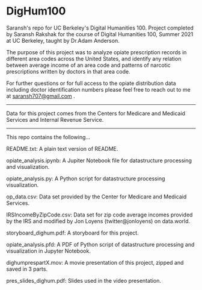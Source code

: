 # DigHum100
Saransh's repo for UC Berkeley's Digital Humanities 100. 
Project completed by Saransh Rakshak for the course of Digital Humanities 100, Summer 2021 at UC Berkeley, taught by Dr.Adam Anderson.

The purpose of this project was to analyze opiate prescription records in different area codes across the United States, and identify any relation between average income of an area code and patterns of narcotic prescriptions written by doctors in that area code.

For further questions or for full access to the opiate distribution data including doctor identification numbers please feel free to reach out to me at saransh707@gmail.com .

--------------------------------------------------------------

Data for this project comes from the Centers for Medicare and Medicaid Services and Internal Revenue Service.

--------------------------------------------------------------

This repo contains the following...

README.txt:                    A plain text version of README.

opiate_analysis.ipynb:         A Jupiter Notebook file for datastructure processing and visualization.

opiate_analysis.py:            A Python script for datastructure processing visualization.

op_data.csv:                   Data set provided by the Center for Medicare and Medicaid Services.

IRSIncomeByZipCode.csv:        Data set for zip code average incomes provided by the IRS and modified by Jon Loyens (twitter@jonloyens) on data.world.

storyboard_dighum.pdf:         A storyboard for this project.

opiate_analysis.pfd:           A PDF of Python script of datastructure processing and visualization in Jupyter Notebook.

dighumprespartX.mov:           A movie presentation of this project, zipped and saved in 3 parts.

pres_slides_dighum.pdf:        Slides used in the video presentation.
